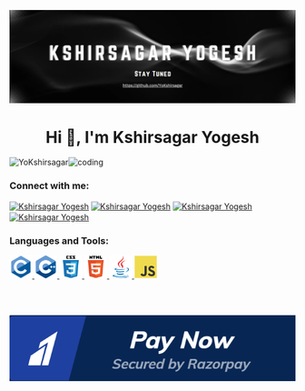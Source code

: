 ![logo](https://github.com/YoKshirsagar/YoKshirsagar/blob/main/Banner.png)
<h1 align="center">Hi 👋, I'm Kshirsagar Yogesh</h1>
<!-- <h3 align="center">A passionate Software Engineer from India</h3>
 -->
<img align="right" alt="coding" width="400" src="https://user-images.githubusercontent.com/55389276/140866485-8fb1c876-9a8f-4d6a-98dc-08c4981eaf70.gif">

<p align="left"> <img src="https://komarev.com/ghpvc/?username=YoKshirsagar&label=Profile%20views&color=0e75b6&style=for-the-badge&base=10000" alt="YoKshirsagar" /> </p>

<h3 align="left">Connect with me:</h3>
<p align="left">
<a href="https://www.linkedin.com/in/yogesh-kshirsagar-838a2428b/" target="blank"><img align="center" src="https://raw.githubusercontent.com/rahuldkjain/github-profile-readme-generator/master/src/images/icons/Social/linked-in-alt.svg" alt="Kshirsagar Yogesh" height="30" width="40" /></a>
<a href="https://www.instagram.com/yogeshkshirsagar_0001/" target="blank"><img align="center" src="https://raw.githubusercontent.com/rahuldkjain/github-profile-readme-generator/master/src/images/icons/Social/instagram.svg" alt="Kshirsagar Yogesh" height="30" width="40" /></a>
<a href="https://www.facebook.com/kshirsagar.yogesh.7" target="blank"><img align="center" src="https://raw.githubusercontent.com/rahuldkjain/github-profile-readme-generator/master/src/images/icons/Social/facebook.svg" alt="Kshirsagar Yogesh" height="30" width="40" /></a>
<a href="https://github.com/YoKshirsagar/" target="blank"><img align="center" src="https://raw.githubusercontent.com/rahuldkjain/github-profile-readme-generator/master/src/images/icons/Social/github.svg" alt="Kshirsagar Yogesh" height="30" width="40" /></a>
</p>

<h3 align="left">Languages and Tools:</h3>
<p align="left"> <a href="https://www.cprogramming.com/" target="_blank" rel="noreferrer"> 
<img src="https://raw.githubusercontent.com/devicons/devicon/master/icons/c/c-original.svg" alt="c" width="40" height="40"/> </a> <a href="https://www.w3schools.com/cpp/" target="_blank" rel="noreferrer"> 
<img src="https://raw.githubusercontent.com/devicons/devicon/master/icons/cplusplus/cplusplus-original.svg" alt="cplusplus" width="40" height="40"/> </a> <a href="https://www.w3schools.com/css/" target="_blank" rel="noreferrer"> 
<img src="https://raw.githubusercontent.com/devicons/devicon/master/icons/css3/css3-original-wordmark.svg" alt="css3" width="40" height="40"/> </a> <a href="https://www.w3.org/html/" target="_blank" rel="noreferrer"> 
<img src="https://raw.githubusercontent.com/devicons/devicon/master/icons/html5/html5-original-wordmark.svg" alt="html5" width="40" height="40"/> </a> <a href="https://www.java.com" target="_blank" rel="noreferrer"> 
<img src="https://raw.githubusercontent.com/devicons/devicon/master/icons/java/java-original.svg" alt="java" width="40" height="40"/> </a> <a href="https://developer.mozilla.org/en-US/docs/Web/JavaScript" target="_blank" rel="noreferrer"> 
<img src="https://raw.githubusercontent.com/devicons/devicon/master/icons/javascript/javascript-original.svg" alt="javascript" width="40" height="40"/> </a> <a href="https://www.mathworks.com/" target="_blank" rel="noreferrer"> 
 </p>
 <br><br>
<p align="center"> <a href="https://razorpay.me/@mrspidy?amount=bd6mwPoVV2sRePhB8DGUcw%3D%3D">
 <img src="https://github.com/YoKshirsagar/YoKshirsagar/blob/main/Razorpay.png" alt="YoKshirsagar"/>
</a> </p>
